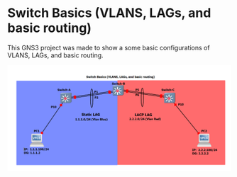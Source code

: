 # Switch Basics (VLANS, LAGs, and basic routing)



This GNS3 project was made to show a some basic configurations of VLANS, LAGs, and basic routing.

<img src="screenshot.png">
